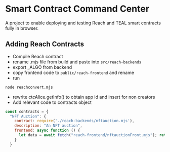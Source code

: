 # Smart Contract Command Center

A project to enable deploying and testing Reach and TEAL smart contracts fully in browser.

## Adding Reach Contracts

- Compile Reach contract
- rename .mjs file from build and paste into `src/reach-backends`
- export _ALGO from backend
- copy frontend code to `public/reach-frontend` and rename
- run

```bash
node reachconvert.mjs
```

- rewrite ctcAlice.getInfo() to obtain app id and insert for non creators
- Add relevant code to contracts object

```jsx
const contracts = {
  "NFT Auction": {
    contract: require('./reach-backends/nftauction.mjs'),
    description: "An NFT auction",
    frontend: async function () {
      let data = await fetch("reach-frontend/nftauctionFront.mjs"); return data.text();
    }
  }